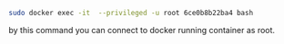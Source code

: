 ```bash
sudo docker exec -it  --privileged -u root 6ce0b8b22ba4 bash
```
by this command you can connect to docker running container as root.
